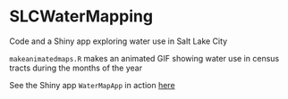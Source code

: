 # SLCWaterMapping
Code and a Shiny app exploring water use in Salt Lake City


`makeanimatedmaps.R` makes an animated GIF showing water use in census tracts during the months of the year

See the Shiny app `WaterMapApp` in action [here](https://juliasilge.shinyapps.io/WaterMapApp/)
